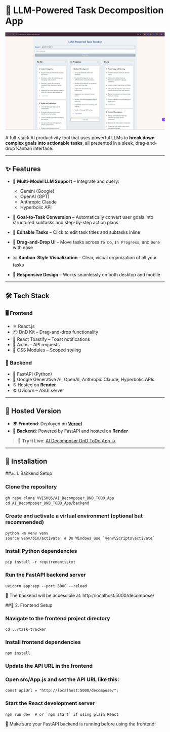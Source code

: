 # 🧠 LLM-Powered Task Decomposition App

![Application Screenshot](Screenshot.png)

A full-stack AI productivity tool that uses powerful LLMs to **break down complex goals into actionable tasks**, all presented in a sleek, drag-and-drop Kanban interface.

---

## ✨ Features

- 🤖 **Multi-Model LLM Support** – Integrate and query:
  - Gemini (Google)
  - OpenAI (GPT)
  - Anthropic Claude
  - Hyperbolic API

- 🧩 **Goal-to-Task Conversion** – Automatically convert user goals into structured subtasks and step-by-step action plans

- 📝 **Editable Tasks** – Click to edit task titles and subtasks inline

- 🧲 **Drag-and-Drop UI** – Move tasks across `To Do`, `In Progress`, and `Done` with ease

- 📊 **Kanban-Style Visualization** – Clear, visual organization of all your tasks

- 📱 **Responsive Design** – Works seamlessly on both desktop and mobile

---

## 🛠 Tech Stack

### 🖥️ Frontend
- ⚛️ React.js
- 📦 DnD Kit – Drag-and-drop functionality
- 🔔 React Toastify – Toast notifications
- 📡 Axios – API requests
- 🎨 CSS Modules – Scoped styling

### 🧪 Backend
- 🚀 FastAPI (Python)
- 🤖 Google Generative AI, OpenAI, Anthropic Claude, Hyperbolic APIs
- 🌐 Hosted on **Render**
- ⚙️ Uvicorn – ASGI server

---

## 🚀 Hosted Version

- 🌍 **Frontend**: Deployed on **[Vercel](https://vercel.com/vaibhav-singhs-projects-c5ab9c36/ai-decomposer-dnd-todo-app)**
- 🧠 **Backend**: Powered by FastAPI and hosted on **Render**

> 🔗 **Try it Live**: [AI Decomposer DnD ToDo App →](https://vercel.com/vaibhav-singhs-projects-c5ab9c36/ai-decomposer-dnd-todo-app)

---

## 🧰 Installation

##🔙 1. Backend Setup
### Clone the repository
```
gh repo clone VVISHUS/AI_Decomposer_DND_TODO_App
cd AI_Decomposer_DND_TODO_App/backend
```
### Create and activate a virtual environment (optional but recommended)
```
python -m venv venv
source venv/bin/activate  # On Windows use `venv\Scripts\activate`
```
### Install Python dependencies
```
pip install -r requirements.txt
```
### Run the FastAPI backend server
```
uvicorn app:app --port 5000 --reload
```
🚀 The backend will be accessible at:
http://localhost:5000/decompose/

##🎨 2. Frontend Setup
### Navigate to the frontend project directory
```
cd ../task-tracker
```
### Install frontend dependencies
```
npm install
```
### Update the API URL in the frontend
### Open src/App.js and set the API URL like this:
```
const apiUrl = "http://localhost:5000/decompose/";
```
### Start the React development server
```
npm run dev  # or `npm start` if using plain React
```
🧠 Make sure your FastAPI backend is running before using the frontend!
